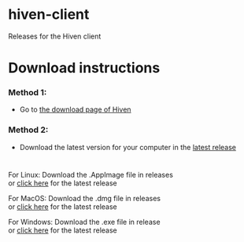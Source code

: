 # hiven-client
Releases for the Hiven client

# Download instructions

### Method 1:
- Go to [the download page of Hiven](https://hiven.io/download)

### Method 2:
- Download the latest version for your computer in the [latest release](https://github.com/hivenapp/hiven-client/releases/latest)

#
For Linux: Download the .AppImage file in releases\
or [click here](https://dl.hiven.io/linux) for the latest release

For MacOS: Download the .dmg file in releases\
or [click here](https://dl.hiven.io/mac) for the latest release

For Windows: Download the .exe file in release \
or [click here](https://dl.hiven.io/windows) for the latest release
